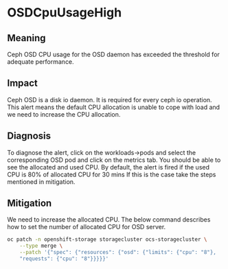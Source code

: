 # OSDCpuUsageHigh

## Meaning

Ceph OSD CPU usage for the OSD daemon has exceeded the threshold for adequate
performance.

## Impact

Ceph OSD is a disk io daemon. It is required for every ceph io operation.
This alert means the default CPU allocation is unable to cope with load and we need to
increase the CPU allocation.

## Diagnosis

To diagnose the alert, click on the workloads->pods and select the
corresponding OSD pod and click on the metrics tab.
You should be able to see the allocated and used CPU. By default,
the alert is fired if the used CPU is 80% of allocated CPU for 30 mins
If this is the case take the steps mentioned in mitigation.

## Mitigation

We need to increase the allocated CPU. The below command describes
how to set the number of allocated CPU for OSD server.

```bash
oc patch -n openshift-storage storagecluster ocs-storagecluster \
    --type merge \
    --patch '{"spec": {"resources": {"osd": {"limits": {"cpu": "8"},
    "requests": {"cpu": "8"}}}}}'
```
